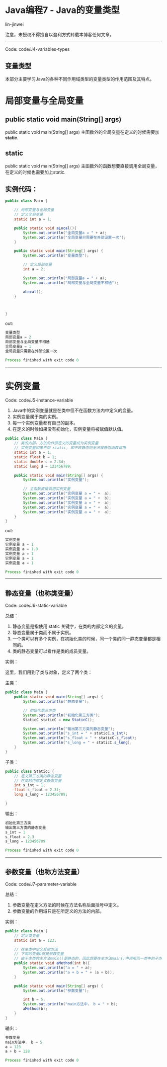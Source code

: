 # Java编程7 - Java的变量类型

lin-jinwei

注意，未授权不得擅自以盈利方式转载本博客任何文章。

---

Code: code/J4-variables-types

## 变量类型

本部分主要学习Java的各种不同作用域类型的变量类型的作用范围及其特点。

# 局部变量与全局变量

## public static void main(String[] args)

public static void main(String[] args) 主函数外的全局变量在定义的时候需要加 **static**.

## static

public static void main(String[] args) 主函数外的函数想要直接调用全局变量，在定义的时候也需要加上static.

## 实例代码：

```java
public class Main {

    // 局部变量与全局变量
    // 定义全局变量
    static int a = 1;

    public static void aLocal(){
        System.out.println("全局变量a = " + a);
        System.out.println("全局变量只需要在外部设置一次");
    }

    public static void main(String[] args) {
        System.out.println("变量类型");

        // 定义局部变量
        int a = 2;

        System.out.println("局部变量a = " + a);
        System.out.println("局部变量与全局变量不相通");

        aLocal();
    }



}
```

out:

```java
变量类型
局部变量a = 2
局部变量与全局变量不相通
全局变量a = 1
全局变量只需要在外部设置一次

Process finished with exit code 0
```

---

# 实例变量

Code: code/J5-instance-variable

1. Java中的实例变量就是在类中但不在函数方法内中定义的变量。
2. 实例变量属于类的实例。
3. 每一个实例变量都有自己的副本。
4. 在定义的时候如果没有初始化，实例变量将被赋值默认值。

```java
public class Main {
    // 类的内部，方法的外部定义的变量成为实例变量
    // 实例变量如果不加 static, 即不转静态则无法被静态函数调用
    static int a = 1;
    static float b = 1;
    static double c = 2.3d;
    static long d = 123456789;

    public static void main(String[] args) {
        System.out.println("实例变量");

        // 主函数直接调用实例变量
        System.out.println("实例变量 a = " +  a);
        System.out.println("实例变量 a = " +  b);
        System.out.println("实例变量 a = " +  a);
        System.out.println("实例变量 a = " +  a);
        System.out.println("实例变量 a = " +  a);
    }
}
```

out:

```java
实例变量
实例变量 a = 1
实例变量 a = 1.0
实例变量 a = 1
实例变量 a = 1
实例变量 a = 1

Process finished with exit code 0
```

---

## 静态变量（也称类变量）

Code: code/J6-static-variable

总结：

1. 静态变量是指使用 static 关键字，在类的内部定义的变量。
2. 静态变量属于类而不属于实例。
3. 一个类可以有多个实例，在初始化类的时候，同一个类的同一静态变量都是相同的。
4. 类的静态变量可以看作是类的成员变量。

实例：

这里，我们用到了类与对象，定义了两个类：

主类：

```java
public class Main {
    public static void main(String[] args) {
        System.out.println("静态变量");

        // 初始化第三方类
        System.out.println("初始化第三方类");
        StaticC staticC = new StaticC();

        System.out.println("输出第三方类的静态变量");
        System.out.println("s_int = " + staticC.s_int);
        System.out.println("s_float = " + staticC.s_float);
        System.out.println("s_long = " + staticC.s_long);
    }
}
```

子类：

```java
public class StaticC {
    // 定义第三方类的静态变量
    // 在类的内部定义静态变量
    int s_int = 1;
    float s_float = 2.3f;
    long s_long = 123456789;

}

```

输出：

```java
初始化第三方类
输出第三方类的静态变量
s_int = 1
s_float = 2.3
s_long = 123456789

Process finished with exit code 0
```

---

## 参数变量（也称方法变量）

Code: code/J7-parameter-variable

总结：

1. 参数变量在定义方法的时候在方法名称后面括号中定义。
2. 参数变量的作用域只是在所定义的方法的内部。

实例：

```java
public class Main {
    // 定义类变量
    static int a = 123;

    // 在主类中定义其他方法
    // 下面的变量b就是参数变量
    // 由于主类的主方法main()是静态的，因此想要在主方法main()中调用同一类中的子方法，类的子方法需要定义为static静态。
    public static void aMethod(int b){
        System.out.println("a = " + a);
        System.out.println("a + b = " + (a + b));
    }

    public static void main(String[] args) {
        System.out.println("参数变量");

        int b = 5;
        System.out.println("main方法中， b = " + b);
        aMethod(b);
    }
}
```

输出：

```java
参数变量
main方法中， b = 5
a = 123
a + b = 128

Process finished with exit code 0
```
